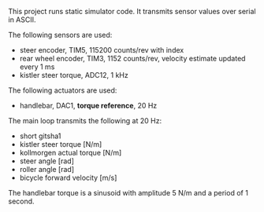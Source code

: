 This project runs static simulator code. It transmits sensor values over serial
in ASCII.

The following sensors are used:
 - steer encoder, TIM5, 115200 counts/rev with index
 - rear wheel encoder, TIM3, 1152 counts/rev, velocity estimate updated every 1 ms
 - kistler steer torque, ADC12, 1 kHz

The following actuators are used:
 - handlebar, DAC1, __torque reference__, 20 Hz

The main loop transmits the following at 20 Hz:
 - short gitsha1
 - kistler steer torque [N/m]
 - kollmorgen actual torque [N/m]
 - steer angle [rad]
 - roller angle [rad]
 - bicycle forward velocity [m/s]

The handlebar torque is a sinusoid with amplitude 5 N/m and a period of 1
second.

